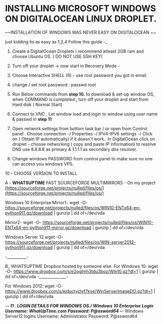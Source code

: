 
# INSTALLING MICROSOFT WINDOWS ON DIGITALOCEAN LINUX DROPLET.

 
~~INSTALLATION OF WINDOWS WAS NEVER EASY ON DIGITALOCEAN ~~ 
 
just kidding its as easy as 1,2,4 Follow this guide -_

1. Create a DigitalOcean Droplets i recommend atleast 2GB ram and choose Ubuntu OS. ( DO NOT USE SSH KEY(

2. Turn off your droplet -> now start in Recovery Mode - 

3. Choose Interactive SHELL (6) - use root password you got in email.


4. change / set root password :  passwd root  

6. Run Below commands from **step 10.**  to download & set-up window OS,
when COMMAND is completed , turn off your droplet and start from Hard disk ( Normal Start)
 
7. Connect to VNC , Let window load and login to window using user name & passwd in **step 11** 

8. Open network settings from bottom task bar / or open from Control panel . Choose connection -/ Properties -/  IPV4-IPV6 settings -/ Click on ( Obtain IP automatically) if it doesn't work.. In DigitalOcean click on droplet - choose networking ( copy and paste IP information)
to resolve DNS use 8.8.8.8 as primary & 1.1.1.1 as secondary dns resolver. 

9. Change windows PASSWORD from control panel to make sure no one can access you windows VPS.

10 - CHOOSE VERSION TO INSTALL 
 

A - **WHATSUPTIME** 
FAST SOURCEFORGE MULTIMIRRORS - On my project
[https://sourceforge.net/projects/nulled/files/os/](https://sourceforge.net/projects/nulled/files/os/)

Windows 10 Enterprise 
Mirror1-
wget -O- https://sourceforge.net/projects/nulled/files/os/WIN10-ENTx64-en-python911.gz/download | gunzip | dd of=/dev/vda

Mirror2-
wget -O- https://sourceforge.net/projects/nulled/files/os/WIN10-ENTx64-en-python911-mirror.gz/download | gunzip | dd of=/dev/vda

Windows Server 12
wget -O- https://sourceforge.net/projects/nulled/files/os/WIN-server2012-python911.gz/download | gunzip | dd of=/dev/vda

_-____________-_

B_ WHATSUPTIME Dropbox hosted by someone else.
For Windows 10:
wget -O- https://www.dropbox.com/s/e2oglmh3tdu3boz/WIn10.gz?dl=1 | gunzip | dd of=/dev/vda
_-______________-_

For Windows 2012:
wget -O- https://www.dropbox.com/s/eiductyclyf7kve/WinServerImageDO.gz?dl=1 | gunzip | dd of=/dev/vda

_-_____________-_
11 . LOGIN DETAILS FOR WINDOWS OS./
Windows 10 Enterprise Login
Username: WhatUpTime.com
Password: P@ssword64
_-_____________-_
Windows Server12 logins
Username: Administrator
Password: P@ssword64







